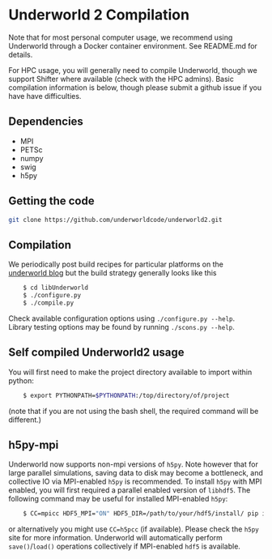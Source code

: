 Underworld 2 Compilation
========================

Note that for most personal computer usage, we recommend using Underworld
through a Docker container environment. See README.md for details. 

For HPC usage, you will generally need to compile Underworld, though we 
support Shifter where available (check with the HPC admins). Basic compilation
information is below, though please submit a github issue if you have have
difficulties. 

Dependencies
-------------
  * MPI
  * PETSc 
  * numpy
  * swig
  * h5py


Getting the code
----------------
```bash
git clone https://github.com/underworldcode/underworld2.git
```

Compilation
-----------

We periodically post build recipes for particular platforms on the [underworld blog](http://www.underworldcode.org/pages/Blog) but the build strategy generally looks like this


```bash
    $ cd libUnderworld
    $ ./configure.py
    $ ./compile.py
```

Check available configuration options using `./configure.py --help`.  
Library testing options may be found by running `./scons.py --help`.

Self compiled Underworld2 usage
-------------------------------

You will first need to make the project directory available to import within python:
```bash
    $ export PYTHONPATH=$PYTHONPATH:/top/directory/of/project
```
(note that if you are not using the bash shell, the required command will be different.)

h5py-mpi
--------
Underworld now supports non-mpi versions of `h5py`. Note however that for large parallel simulations,
saving data to disk may become a bottleneck, and collective IO via MPI-enabled `h5py` is recommended.
To install `h5py` with MPI enabled, you will first required a parallel enabled version of `libhdf5`. 
The following command may be useful for installed MPI-enabled `h5py`:

```bash
    $ CC=mpicc HDF5_MPI="ON" HDF5_DIR=/path/to/your/hdf5/install/ pip install --no-binary=h5py h5py
```

or alternatively you might use `CC=h5pcc` (if available). Please check the `h5py` site for more information.
Underworld will automatically perform `save()`/`load()` operations collectively if MPI-enabled `hdf5` is 
available. 

